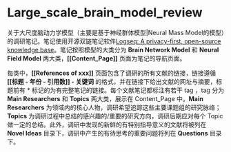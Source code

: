 # Large_scale_brain_model_review

关于大尺度脑动力学模型（主要是基于神经群体模型|Neural Mass Model的模型）的调研笔记。笔记使用开源双链笔记软件[Logseq: A privacy-first, open-source knowledge base](https://logseq.com/)。笔记按照模型的大类分为 **Brain Network Model** 和 **Neural Field Model** 两大类，**[[Content_Page]]** 页面为笔记的导航页面。

每类中，**[[References of xxx]]** 页面包含了调研的所有文献的链接，链接遵循 **[[标题 - 年份 - 引用数]]  - 关键词** 的格式，并在链接下给出文献的网址与摘要，标题前有 * 标记的为有完整笔记的链接。每个文献笔记都标注有若干 tag  ，tag 分为 **Main Researchers** 和 **Topics** 两大类，展示在 Content_Page 中。**Main Researchers** 为领域内的核心人物，调研希望追踪这些主要课题组的研究脉络；**Topics** 为调研过程中总结的感兴趣的/重要的研究方向，调研后期应对每个 Topic 做一定的总结。此外，调研中发现的新鲜的有特别指导意义的文献将被列在 **Novel Ideas** 目录下，调研中产生的有待思考的重要问题将列在 **Questions** 目录下。



​	


